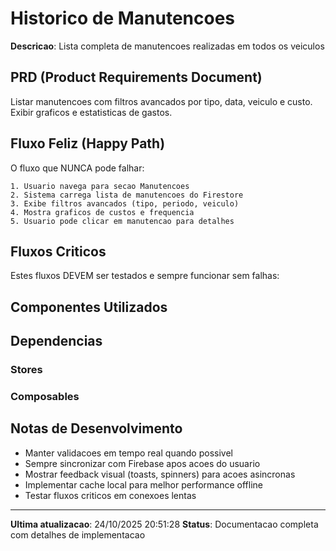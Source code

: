 ﻿# Historico de Manutencoes

**Descricao**: Lista completa de manutencoes realizadas em todos os veiculos

## PRD (Product Requirements Document)

Listar manutencoes com filtros avancados por tipo, data, veiculo e custo. Exibir graficos e estatisticas de gastos.

## Fluxo Feliz (Happy Path)

O fluxo que NUNCA pode falhar:

```
1. Usuario navega para secao Manutencoes
2. Sistema carrega lista de manutencoes do Firestore
3. Exibe filtros avancados (tipo, periodo, veiculo)
4. Mostra graficos de custos e frequencia
5. Usuario pode clicar em manutencao para detalhes
```

## Fluxos Criticos

Estes fluxos DEVEM ser testados e sempre funcionar sem falhas:



## Componentes Utilizados



## Dependencias

### Stores


### Composables


## Notas de Desenvolvimento

- Manter validacoes em tempo real quando possivel
- Sempre sincronizar com Firebase apos acoes do usuario
- Mostrar feedback visual (toasts, spinners) para acoes asincronas
- Implementar cache local para melhor performance offline
- Testar fluxos criticos em conexoes lentas

---

**Ultima atualizacao**: 24/10/2025 20:51:28
**Status**: Documentacao completa com detalhes de implementacao

